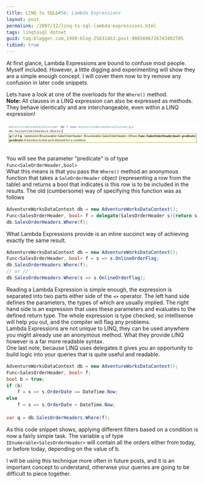 ```yaml
---
title: LINQ to SQL&#58; Lambda Expressions
layout: post
permalink: /2007/12/linq-to-sql-lambda-expressions.html
tags: linqtosql dotnet
guid: tag:blogger.com,1999:blog-25631453.post-9065696726743482705
tidied: true
---
```


At first glance, Lambda Expressions are bound to confuse most people. Myself included. However, a little digging and experimenting will show they are a simple enough concept. I will cover them now to try remove any confusion in later code snippets.

<!-- more -->

Lets have a look at one of the overloads for the `Where()` method.  
**Note:** All clauses in a LINQ expression can also be expressed as methods. They behave identically and are interchangeable, even within a LINQ expression!

![Where](/images/1382874053694.png) 

You will see the parameter "predicate" is of type `Func<SaleOrderHeader,bool>`  
What this means is that you pass the `Where()` method an anonymous function that takes a `SaleOrderHeader` object (representing a row from the table) and returns a bool that indicates is this row is to be included in the results.
The old (cumbersome) way of specifying this function was as follows

```csharp
AdventureWorksDataContext db = new AdventureWorksDataContext();
Func<SalesOrderHeader, bool> f = delegate(SalesOrderHeader s){return s.OnlineOrderFlag;};
db.SalesOrderHeaders.Where(f);
```

What Lambda Expressions provide is an inline succinct way of achieving exactly the same result.

```csharp
AdventureWorksDataContext db = new AdventureWorksDataContext();
Func<SalesOrderHeader, bool> f = s => s.OnlineOrderFlag;
db.SalesOrderHeaders.Where(f);
// or //
db.SalesOrderHeaders.Where(s => s.OnlineOrderFlag);
```

Reading a Lambda Expression is simple enough, the expression is separated into two parts either side of the `=>` operator. The left hand side defines the parameters, the types of which are usually implied. The right hand side is an expression that uses these parameters and evaluates to the defined return type. The whole expression is type checked, so intellisense will help you out, and the compiler will flag any problems.  
Lambda Expressions are not unique to LINQ, they can be used anywhere you might already use an anonymous method. What they provide LINQ however is a far more readable syntax.  
One last note, because LINQ uses delegates it gives you an opportunity to build logic into your queries that is quite useful and readable.

```csharp
AdventureWorksDataContext db = new AdventureWorksDataContext();
Func<SalesOrderHeader, bool> f;
bool b = true;
if (b)
    f = s => s.OrderDate == DateTime.Now;
else
    f = s => s.OrderDate < DateTime.Now;

var q = db.SalesOrderHeaders.Where(f);
```

As this code snippet shows, applying different filters based on a condition is now a fairly simple task. The variable `q` of type `IEnumerable<SalesOrderHeader>` will contain all the orders either from today, or before today, depending on the value of b. 

I will be using this technique more often in future posts, and it is an important concept to understand, otherwise your queries are going to be difficult to piece together.
